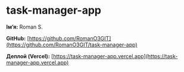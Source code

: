 # task-manager-app

**Ім’я:** Roman S.

**GitHub:** [https://github.com/RomanO3GIT](https://github.com/RomanO3GIT/task-manager-app)

**Деплой (Vercel):** [https://task-manager-app.vercel.app](https://task-manager-app.vercel.app)
